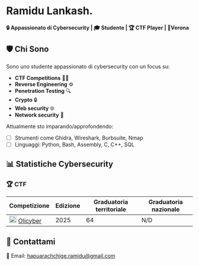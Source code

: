 # Ramidu Lankash. 

**🔒 Appassionato di Cybersecurity | 🎓 Studente | 🏆 CTF Player | 📍Verona**

## 🛡️ Chi Sono

Sono uno studente appassionato di cybersecurity con un focus su:
- **CTF Competitions** 🏴‍☠️
- **Reverse Engineering** ⚙️
- **Penetration Testing** 🔍
- **Crypto** 🔒
- **Web security** 🌐
- **Network security** 🛜

Attualmente sto imparando/approfondendo:
- [ ] Strumenti come Ghidra, Wireshark, Burbsuite, Nmap
- [ ] Linguaggi: Python, Bash, Assembly, C, C++, SQL

## 📊 Statistiche Cybersecurity

### 🏆 CTF 

<!-- Sostituisci con i tuoi dati reali -->
| Competizione | Edizione | Graduatoria territoriale|Graduatoria nazionale|
|-------------------|-------------|-----------------|---------------------|
|<img src="https://olicyber.it/favicon-16x16.png" width=20>  [ Olicyber](https://olicyber.it)| 2025|64|N/D|



## 💬 Contattami

📧 Email: hapuarachchige.ramidu@gmail.com  


###
